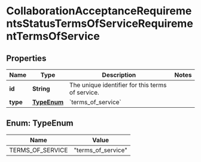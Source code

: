 

# CollaborationAcceptanceRequirementsStatusTermsOfServiceRequirementTermsOfService


## Properties

| Name | Type | Description | Notes |
|------------ | ------------- | ------------- | -------------|
|**id** | **String** | The unique identifier for this terms of service. |  |
|**type** | [**TypeEnum**](#TypeEnum) | &#x60;terms_of_service&#x60; |  |



## Enum: TypeEnum

| Name | Value |
|---- | -----|
| TERMS_OF_SERVICE | &quot;terms_of_service&quot; |



